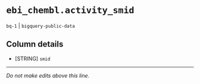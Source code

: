 # `ebi_chembl.activity_smid`
`bq-1` | `bigquery-public-data`

## Column details
* [STRING]    `smid`

-------------------------------------------------------------------------------
*Do not make edits above this line.*
